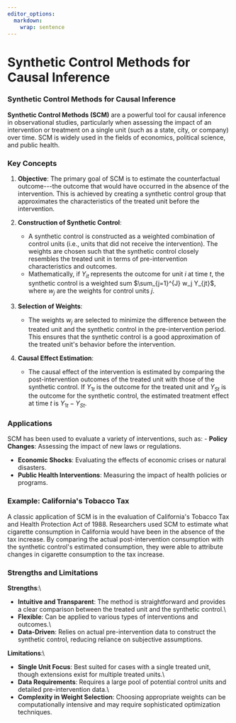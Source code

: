 ```yaml
---
editor_options: 
  markdown: 
    wrap: sentence
---
```


# Synthetic Control Methods for Causal Inference

### Synthetic Control Methods for Causal Inference

**Synthetic Control Methods (SCM)** are a powerful tool for causal inference in observational studies, particularly when assessing the impact of an intervention or treatment on a single unit (such as a state, city, or company) over time.
SCM is widely used in the fields of economics, political science, and public health.

### Key Concepts

1.  **Objective**: The primary goal of SCM is to estimate the counterfactual outcome---the outcome that would have occurred in the absence of the intervention.
    This is achieved by creating a synthetic control group that approximates the characteristics of the treated unit before the intervention.

2.  **Construction of Synthetic Control**:

    -   A synthetic control is constructed as a weighted combination of control units (i.e., units that did not receive the intervention). The weights are chosen such that the synthetic control closely resembles the treated unit in terms of pre-intervention characteristics and outcomes.
    -   Mathematically, if $Y_{it}$ represents the outcome for unit $i$ at time $t$, the synthetic control is a weighted sum $\sum_{j=1}^{J} w_j Y_{jt}$, where $w_j$ are the weights for control units $j$.

3.  **Selection of Weights**:

    -   The weights $w_j$ are selected to minimize the difference between the treated unit and the synthetic control in the pre-intervention period. This ensures that the synthetic control is a good approximation of the treated unit's behavior before the intervention.

4.  **Causal Effect Estimation**:

    -   The causal effect of the intervention is estimated by comparing the post-intervention outcomes of the treated unit with those of the synthetic control. If $Y_{1t}$ is the outcome for the treated unit and $Y_{St}$ is the outcome for the synthetic control, the estimated treatment effect at time $t$ is $Y_{1t} - Y_{St}$.

### Applications

SCM has been used to evaluate a variety of interventions, such as: - **Policy Changes**: Assessing the impact of new laws or regulations.
- **Economic Shocks**: Evaluating the effects of economic crises or natural disasters.
- **Public Health Interventions**: Measuring the impact of health policies or programs.

### Example: California's Tobacco Tax

A classic application of SCM is in the evaluation of California's Tobacco Tax and Health Protection Act of 1988.
Researchers used SCM to estimate what cigarette consumption in California would have been in the absence of the tax increase.
By comparing the actual post-intervention consumption with the synthetic control's estimated consumption, they were able to attribute changes in cigarette consumption to the tax increase.

### Strengths and Limitations

**Strengths**:\
- **Intuitive and Transparent**: The method is straightforward and provides a clear comparison between the treated unit and the synthetic control.\
- **Flexible**: Can be applied to various types of interventions and outcomes.\
- **Data-Driven**: Relies on actual pre-intervention data to construct the synthetic control, reducing reliance on subjective assumptions.

**Limitations**:\
- **Single Unit Focus**: Best suited for cases with a single treated unit, though extensions exist for multiple treated units.\
- **Data Requirements**: Requires a large pool of potential control units and detailed pre-intervention data.\
- **Complexity in Weight Selection**: Choosing appropriate weights can be computationally intensive and may require sophisticated optimization techniques.
